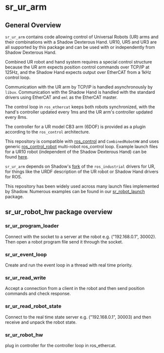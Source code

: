 # sr_ur_arm

## General Overview

`sr_ur_arm` contains code allowing control of Universal Robots (UR) arms and their combinations with a Shadow Dexterous Hand. UR10, UR5 and UR3 are all supported by this package and can be used with or independently from Shadow Dexterous Hand.

Combined UR robot and hand system requires a special control structure because the UR arm expects position control commands over TCP/IP at 125Hz, and the Shadow Hand expects output over EtherCAT from a 1kHz control loop.

Communication with the UR arm by TCP/IP is handled asynchronously by `libuv`. Communication with the Shadow Hand is handled with the standard drivers using EtherCAT and `eml` as the EtherCAT master.

The control loop in `ros_ethercat` keeps both robots synchronized,  with the hand's controller updated every 1ms and the UR arm's controller updated every 8ms.

The controller for a UR model CB3 arm (6DOF) is provided as a plugin according to the `ros_control` architecture.

This repository is compatible with [ros_control](https://github.com/ros-controls/ros_control) and `CombinedRobotHW` and uses generic [ros_control_robot](https://github.com/shadow-robot/ros_control_robot) multi-robot ros_control loop. Example launch files for a UR10 robot (independent of the Shadow Dexterous Hand) can be found [here](https://github.com/shadow-robot/sr_ur_arm/tree/kinetic-devel/sr_ur_launch/launch).

`sr_ur_arm` depends on Shadow's [fork](https://github.com/shadow-robot/universal_robot.git) of the `ros_industrial` drivers for UR, for things like the URDF description of the UR robot or Shadow Hand drivers for ROS.

This repository has been widely used across many launch files implemented by Shadow. Numerous examples can be found in our [sr_robot_launch](https://github.com/shadow-robot/sr_interface/tree/kinetic-devel/sr_robot_launch) package.

## sr_ur_robot_hw package overview

### sr_ur_program_loader

Connect with the socket to a server at the robot e.g. ("192.168.0.1", 30002). Then open a robot program file send it through the socket.

### sr_ur_event_loop
Create and run the event loop in a thread with real time priority. 

### sr_ur_read_write
Accept a connection from a client in the robot and then send position commands and check response.

### sr_ur_read_robot_state
Connect to the real time state server e.g. ("192.168.0.1", 30003) and then receive and unpack the robot state.

### sr_ur_robot_hw
plug in controller for the controller loop in ros_ethercat.
